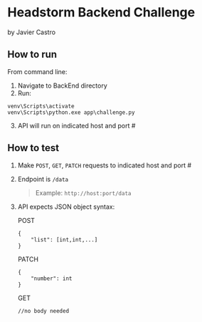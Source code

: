# Headstorm Backend Challenge

by Javier Castro

## How to run

From command line:

1. Navigate to BackEnd directory
2. Run:

```
venv\Scripts\activate
venv\Scripts\python.exe app\challenge.py
```

3. API will run on indicated host and port #

## How to test

1. Make `POST`, `GET`, `PATCH` requests to indicated host and port #
2. Endpoint is `/data`
   > Example: `http://host:port/data`
3. API expects JSON object syntax:

   POST

   ```
   {
       "list": [int,int,...]
   }
   ```

   PATCH

   ```
   {
       "number": int
   }
   ```

   GET

   ```
   //no body needed
   ```
